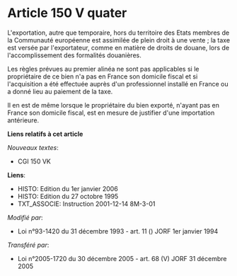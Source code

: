 # Article 150 V quater

L'exportation, autre que temporaire, hors du territoire des Etats membres de la Communauté européenne est assimilée de plein
droit à une vente ; la taxe est versée par l'exportateur, comme en matière de droits de douane, lors de l'accomplissement des
formalités douanières.

Les règles prévues au premier alinéa ne sont pas applicables si le propriétaire de ce bien n'a pas en France son domicile
fiscal et si l'acquisition a été effectuée auprès d'un professionnel installé en France ou a donné lieu au paiement de la
taxe.

Il en est de même lorsque le propriétaire du bien exporté, n'ayant pas en France son domicile fiscal, est en mesure de
justifier d'une importation antérieure.

**Liens relatifs à cet article**

_Nouveaux textes_:

  - CGI 150 VK

**Liens**:

  - HISTO: Edition du 1er janvier 2006
  - HISTO: Edition du 27 octobre 1995
  - TXT_ASSOCIE: Instruction 2001-12-14 8M-3-01

_Modifié par_:

  - Loi n°93-1420 du 31 décembre 1993 - art. 11 () JORF 1er janvier 1994

_Transféré par_:

  - Loi n°2005-1720 du 30 décembre 2005 - art. 68 (V) JORF 31 décembre 2005
